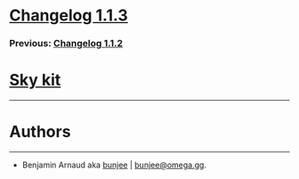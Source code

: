 # [Changelog 1.1.3](http://omega.gg/Sky/changes/1.1.3.html)

### Previous: [Changelog 1.1.2](1.1.2.html)

# [Sky kit](http://omega.gg/Sky)
---

# Authors
---

- Benjamin Arnaud aka [bunjee](http://bunjee.me) | <bunjee@omega.gg>.
